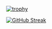 [![trophy](https://github-profile-trophy.vercel.app/?username=bruno561&theme=onedark)](https://github.com/ryo-ma/github-profile-trophy)

[![GitHub Streak](http://github-readme-streak-stats.herokuapp.com?user=bruno561&theme=tokyonight&hide_border=true)](https://git.io/streak-stats)
